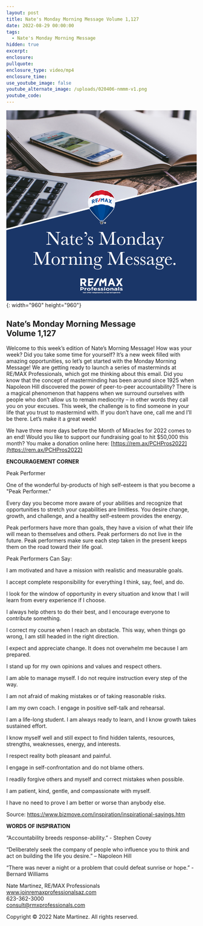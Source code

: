 ```yaml
---
layout: post
title: Nate's Monday Morning Message Volume 1,127
date: 2022-08-29 00:00:00
tags:
  - Nate's Monday Morning Message
hidden: true
excerpt:
enclosure:
pullquote:
enclosure_type: video/mp4
enclosure_time:
use_youtube_image: false
youtube_alternate_image: /uploads/020406-nmmm-v1.png
youtube_code:
---
```

![](/uploads/020406-nmmm-v1-1.png){: width="960" height="960"}

## **Nate’s Monday Morning Message<br>Volume 1,127**

Welcome to this week’s edition of Nate’s Morning Message\! How was your week? Did you take some time for yourself? It’s a new week filled with amazing opportunities, so let’s get started with the Monday Morning Message\! We are getting ready to launch a series of masterminds at RE/MAX Professionals, which got me thinking about this email. Did you know that the concept of masterminding has been around since 1925 when Napoleon Hill discovered the power of peer-to-peer accountability? There is a magical phenomenon that happens when we surround ourselves with people who don’t allow us to remain mediocrity – in other words they call you on your excuses. This week, the challenge is to find someone in your life that you trust to mastermind with. If you don’t have one, call me and I’ll be there. Let’s make it a great week\!

We have three more days before the Month of Miracles for 2022 comes to an end\! Would you like to support our fundraising goal to hit $50,000 this month? You make a donation online here: [https://rem.ax/PCHPros2022](https://rem.ax/PCHPros2022)

**ENCOURAGEMENT CORNER&nbsp;**

Peak Performer

One of the wonderful by-products of high self-esteem is that you become a "Peak Performer."

Every day you become more aware of your abilities and recognize that opportunities to stretch your capabilities are limitless. You desire change, growth, and challenge, and a healthy self-esteem provides the energy.

Peak performers have more than goals, they have a vision of what their life will mean to themselves and others. Peak performers do not live in the future. Peak performers make sure each step taken in the present keeps them on the road toward their life goal.

Peak Performers Can Say:

I am motivated and have a mission with realistic and measurable goals.

I accept complete responsibility for everything I think, say, feel, and do.

I look for the window of opportunity in every situation and know that I will learn from every experience if I choose.

I always help others to do their best, and I encourage everyone to contribute something.

I correct my course when I reach an obstacle. This way, when things go wrong, I am still headed in the right direction.

I expect and appreciate change. It does not overwhelm me because I am prepared.

I stand up for my own opinions and values and respect others.

I am able to manage myself. I do not require instruction every step of the way.

I am not afraid of making mistakes or of taking reasonable risks.

I am my own coach. I engage in positive self-talk and rehearsal.

I am a life-long student. I am always ready to learn, and I know growth takes sustained effort.

I know myself well and still expect to find hidden talents, resources, strengths, weaknesses, energy, and interests.

I respect reality both pleasant and painful.

I engage in self-confrontation and do not blame others.

I readily forgive others and myself and correct mistakes when possible.

I am patient, kind, gentle, and compassionate with myself.

I have no need to prove I am better or worse than anybody else.

Source: https://www.bizmove.com/inspiration/inspirational-sayings.htm

**WORDS OF INSPIRATION**

“Accountability breeds response-ability.” - Stephen Covey

“Deliberately seek the company of people who influence you to think and act on building the life you desire.” – Napoleon Hill

“There was never a night or a problem that could defeat sunrise or hope.” - Bernard Williams

Nate Martinez, RE/MAX Professionals<br>www.joinremaxprofessionalsaz.com<br>623-362-3000<br>consult@rmxprofessionals.com

Copyright &copy; 2022 Nate Martinez. All rights reserved.